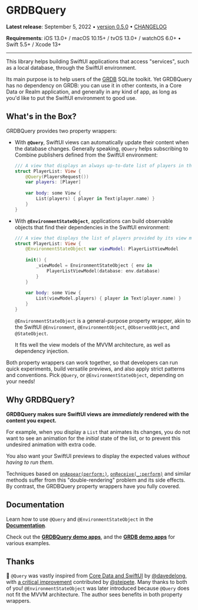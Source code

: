 # GRDBQuery

**Latest release**: September 5, 2022 • [version 0.5.0](https://github.com/groue/GRDBQuery/tree/0.5.0) • [CHANGELOG](CHANGELOG.md)

**Requirements**: iOS 13.0+ / macOS 10.15+ / tvOS 13.0+ / watchOS 6.0+ &bull; Swift 5.5+ / Xcode 13+

---

This library helps building SwiftUI applications that access "services", such as a local database, through the SwiftUI environment.

Its main purpose is to help users of the [GRDB] SQLite toolkit. Yet GRDBQuery has no dependency on GRDB: you can use it in other contexts, in a Core Data or Realm application, and generally in any kind of app, as long as you'd like to put the SwiftUI environment to good use. 

## What's in the Box?

GRDBQuery provides two property wrappers:

- With **`@Query`**, SwiftUI views can automatically update their content when the database changes. Generally speaking, `@Query` helps subscribing to Combine publishers defined from the SwiftUI environment:

    ```swift
    /// A view that displays an always up-to-date list of players in the database.
    struct PlayerList: View {
        @Query(PlayersRequest())
        var players: [Player]
        
        var body: some View {
            List(players) { player in Text(player.name) }
        }
    }
    ```

- With **`@EnvironmentStateObject`**, applications can build observable objects that find their dependencies in the SwiftUI environment:

    ```swift
    /// A view that displays the list of players provided by its view model
    struct PlayerList: View {
        @EnvironmentStateObject var viewModel: PlayerListViewModel
        
        init() {
            _viewModel = EnvironmentStateObject { env in
                PlayerListViewModel(database: env.database)
            }
        }
        
        var body: some View {
            List(viewModel.players) { player in Text(player.name) }
        }
    }
    ```
    
    `@EnvironmentStateObject` is a general-purpose property wrapper, akin to the SwiftUI `@Environment`, `@EnvironmentObject`, `@ObservedObject`, and `@StateObject`.
    
    It fits well the view models of the MVVM architecture, as well as dependency injection. 

Both property wrappers can work together, so that developers can run quick experiments, build versatile previews, and also apply strict patterns and conventions. Pick `@Query`, or `@EnvironmentStateObject`, depending on your needs!

## Why GRDBQuery?

**GRDBQuery makes sure SwiftUI views are *immediately* rendered with the content you expect.**

For example, when you display a `List` that animates its changes, you do not want to see an animation for the *initial* state of the list, or to prevent this undesired animation with extra code.

You also want your SwiftUI previews to display the expected values *without having to run them*.

Techniques based on [`onAppear(perform:)`](https://developer.apple.com/documentation/swiftui/view/onappear(perform:)), [`onReceive(_:perform)`](https://developer.apple.com/documentation/swiftui/view/onreceive(_:perform:)) and similar methods suffer from this "double-rendering" problem and its side effects. By contrast, the GRDBQuery property wrappers have you fully covered.

## Documentation

Learn how to use `@Query` and `@EnvironmentStateObject` in the **[Documentation]**.

Check out the **[GRDBQuery demo apps]**, and the **[GRDB demo apps]** for various examples.

## Thanks

🙌 `@Query` was vastly inspired from [Core Data and SwiftUI](https://davedelong.com/blog/2021/04/03/core-data-and-swiftui/) by [@davedelong](https://github.com/davedelong), with [a critical improvement](https://github.com/groue/GRDB.swift/pull/955) contributed by [@steipete](https://github.com/steipete). Many thanks to both of you! `@EnvironmentStateObject` was later introduced because `@Query` does not fit the MVVM architecture. The author sees benefits in both property wrappers.


[GRDB]: http://github.com/groue/GRDB.swift
[GRDB demo apps]: https://github.com/groue/GRDB.swift/tree/master/Documentation/DemoApps
[Documentation]: https://groue.github.io/GRDBQuery/0.5/documentation/grdbquery/
[GRDBQuery demo apps]: Documentation
